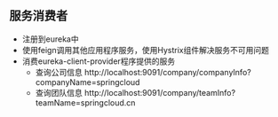 ## 服务消费者

* 注册到eureka中
* 使用feign调用其他应用程序服务，使用Hystrix组件解决服务不可用问题
* 消费eureka-client-provider程序提供的服务
    * 查询公司信息 http://localhost:9091/company/companyInfo?companyName=springcloud
    * 查询团队信息 http://localhost:9091/company/teamInfo?teamName=springcloud.cn

